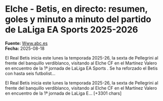 # Elche - Betis, en directo: resumen, goles y minuto a minuto del partido de LaLiga EA Sports 2025-2026

**Fuente:** [Www.abc.es](https://www.abc.es/deportes/alfinaldelapalmera/noticias-betis/elche-betis-directo-resumen-goles-minuto-minuto-20250818160009-dis.html)  
**Fecha:** 2025-08-18

El Real Betis inicia este lunes la temporada 2025-26, la sexta de Pellegrini al frente del banquillo verdiblanco, visitando al Elche CF en el Martínez Valero en encuentro de la 1ª jornada de LaLiga EA Sports . Se ha reforzado el Betis con hasta seis futbolist…

El Real Betis inicia este lunes la temporada 2025-26, la sexta de Pellegrini al frente del banquillo verdiblanco, visitando al Elche CF en el Martínez Valero en encuentro de la 1ª jornada de LaLiga E… [+3301 chars]
